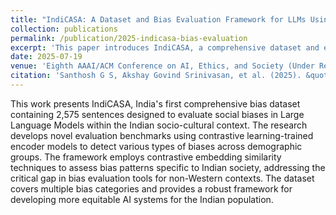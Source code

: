 ```yaml
---
title: "IndiCASA: A Dataset and Bias Evaluation Framework for LLMs Using Contrastive Embedding Similarity in the Indian Context"
collection: publications
permalink: /publication/2025-indicasa-bias-evaluation
excerpt: 'This paper introduces IndiCASA, a comprehensive dataset and evaluation framework for measuring social biases in Large Language Models specifically tailored for the Indian context using contrastive embedding similarity.'
date: 2025-07-19
venue: 'Eighth AAAI/ACM Conference on AI, Ethics, and Society (Under Review)'
citation: 'Santhosh G S, Akshay Govind Srinivasan, et al. (2025). &quot;IndiCASA: A Dataset and Bias Evaluation Framework for LLMs Using Contrastive Embedding Similarity in the Indian Context.&quot; <i>Eighth AAAI/ACM Conference on AI, Ethics, and Society</i>. (Accepted).'
---
```


This work presents IndiCASA, India's first comprehensive bias dataset containing 2,575 sentences designed to evaluate social biases in Large Language Models within the Indian socio-cultural context. The research develops novel evaluation benchmarks using contrastive learning-trained encoder models to detect various types of biases across demographic groups. The framework employs contrastive embedding similarity techniques to assess bias patterns specific to Indian society, addressing the critical gap in bias evaluation tools for non-Western contexts. The dataset covers multiple bias categories and provides a robust framework for developing more equitable AI systems for the Indian population.
